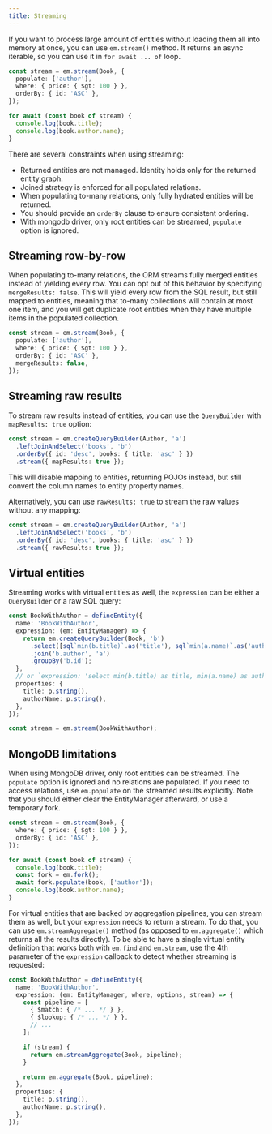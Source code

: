 ```yaml
---
title: Streaming
---
```


If you want to process large amount of entities without loading them all into memory at once, you can use `em.stream()` method. It returns an async iterable, so you can use it in `for await ... of` loop.

```ts
const stream = em.stream(Book, {
  populate: ['author'],
  where: { price: { $gt: 100 } },
  orderBy: { id: 'ASC' },
});

for await (const book of stream) {
  console.log(book.title);
  console.log(book.author.name);
}
```

There are several constraints when using streaming:

- Returned entities are not managed. Identity holds only for the returned entity graph.
- Joined strategy is enforced for all populated relations.
- When populating to-many relations, only fully hydrated entities will be returned.
- You should provide an `orderBy` clause to ensure consistent ordering.
- With mongodb driver, only root entities can be streamed, `populate` option is ignored.

## Streaming row-by-row

When populating to-many relations, the ORM streams fully merged entities instead of yielding every row. You can opt out of this behavior by specifying `mergeResults: false`. This will yield every row from the SQL result, but still mapped to entities, meaning that to-many collections will contain at most one item, and you will get duplicate root entities when they have multiple items in the populated collection.

```ts
const stream = em.stream(Book, {
  populate: ['author'],
  where: { price: { $gt: 100 } },
  orderBy: { id: 'ASC' },
  mergeResults: false,
});
```

## Streaming raw results

To stream raw results instead of entities, you can use the `QueryBuilder` with `mapResults: true` option:

```ts
const stream = em.createQueryBuilder(Author, 'a')
  .leftJoinAndSelect('books', 'b')
  .orderBy({ id: 'desc', books: { title: 'asc' } })
  .stream({ mapResults: true });
```

This will disable mapping to entities, returning POJOs instead, but still convert the column names to entity property names.

Alternatively, you can use `rawResults: true` to stream the raw values without any mapping:

```ts
const stream = em.createQueryBuilder(Author, 'a')
  .leftJoinAndSelect('books', 'b')
  .orderBy({ id: 'desc', books: { title: 'asc' } })
  .stream({ rawResults: true });
```

## Virtual entities

Streaming works with virtual entities as well, the `expression` can be either a `QueryBuilder` or a raw SQL query:

```ts
const BookWithAuthor = defineEntity({
  name: 'BookWithAuthor',
  expression: (em: EntityManager) => {
    return em.createQueryBuilder(Book, 'b')
      .select([sql`min(b.title)`.as('title'), sql`min(a.name)`.as('author_name')])
      .join('b.author', 'a')
      .groupBy('b.id');
  },
  // or `expression: 'select min(b.title) as title, min(a.name) as author_name from books...'`
  properties: {
    title: p.string(),
    authorName: p.string(),
  },
});

const stream = em.stream(BookWithAuthor);
```

## MongoDB limitations

When using MongoDB driver, only root entities can be streamed. The `populate` option is ignored and no relations are populated. If you need to access relations, use `em.populate` on the streamed results explicitly. Note that you should either clear the EntityManager afterward, or use a temporary fork.

```ts
const stream = em.stream(Book, {
  where: { price: { $gt: 100 } },
  orderBy: { id: 'ASC' },
});

for await (const book of stream) {
  console.log(book.title);
  const fork = em.fork();
  await fork.populate(book, ['author']);
  console.log(book.author.name);
}
```

For virtual entities that are backed by aggregation pipelines, you can stream them as well, but your `expression` needs to return a stream. To do that, you can use `em.streamAggregate()` method (as opposed to `em.aggregate()` which returns all the results directly). To be able to have a single virtual entity definition that works both with `em.find` and `em.stream`, use the 4th parameter of the `expression` callback to detect whether streaming is requested:

```ts
const BookWithAuthor = defineEntity({
  name: 'BookWithAuthor',
  expression: (em: EntityManager, where, options, stream) => {
    const pipeline = [
      { $match: { /* ... */ } },
      { $lookup: { /* ... */ } },
      // ...
    ];

    if (stream) {
      return em.streamAggregate(Book, pipeline);
    }

    return em.aggregate(Book, pipeline);
  },
  properties: {
    title: p.string(),
    authorName: p.string(),
  },
});
```
